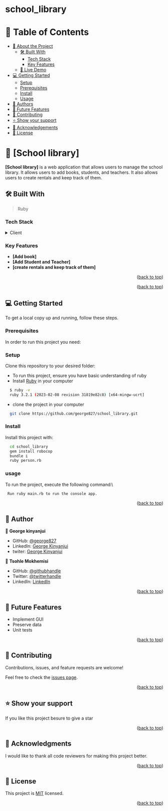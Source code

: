 # school_library

<a name="readme-top"></a>

# 📗 Table of Contents

- [📖 About the Project](#about-project)
  - [🛠 Built With](#built-with)
    - [Tech Stack](#tech-stack)
    - [Key Features](#key-features)
  - [🚀 Live Demo](#live-demo)
- [💻 Getting Started](#getting-started)
  - [Setup](#setup)
  - [Prerequisites](#prerequisites)
  - [Install](#install)
  - [Usage](#usage)
- [👥 Authors](#authors)
- [🔭 Future Features](#future-features)
- [🤝 Contributing](#contributing)
- [⭐️ Show your support](#support)
- [🙏 Acknowledgements](#acknowledgements)
- [📝 License](#license)


# 📖 [School library] <a name="about-project"></a>

**[School library]** is a web application that allows users to manage the school library. It allows users to add books, students, and teachers. It also allows users to create rentals and keep track of them.


## 🛠 Built With <a name="built-with"></a>

> Ruby

### Tech Stack <a name="tech-stack"></a>



<details>
  <summary>Client</summary>
  <ul>
    <li><a href="https://docs.rubocop.org/">Ruby</a></li>
  </ul>
</details>


### Key Features <a name="key-features"></a>

- **[Add book]**
- **[Add Student and Teacher]**
- **[create rentals and keep track of them]**

<p align="right">(<a href="#readme-top">back to top</a>)</p>



<p align="right">(<a href="#readme-top">back to top</a>)</p>


## 💻 Getting Started <a name="getting-started"></a>


To get a local copy up and running, follow these steps.

### Prerequisites

In order to run this project you need:



### Setup

Clone this repository to your desired folder:
- To run this project, ensure you have basic understanding of ruby
- Install [Ruby](https://rubyinstaller.org/downloads/) in your computer
```sh
  $ ruby -v
  ruby 3.2.1 (2023-02-08 revision 31819e82c8) [x64-mingw-ucrt]
```

- clone the project in your computer

```sh
  git clone https://github.com/george827/school_library.git
```

### Install

Install this project with:


```sh
  cd school_library
  gem install robocop
  bundle i
  ruby person.rb
```

### usage
To run the project, execute the following command:\

```sh
 Run ruby main.rb to run the console app.
 ```


<p align="right">(<a href="#readme-top">back to top</a>)</p>



## 👥 Author <a name="authors"></a>


👤 **George kinyanjui**

- GitHub: [@george827](https://github.com/george827)
- LinkedIn: [George Kinyanjui](https://www.linkedin.com/in/georgekinyanjui/)
- twiter: [George Kinyanjui](https://twitter.com/geok8376)

👤 **Tsohle Mokhemisi**

- GitHub: [@githubhandle](https://github.com/tsohleDev2)
- Twitter: [@twitterhandle](https://twitter.com/RealTsohle)
- LinkedIn: [LinkedIn](https://www.linkedin.com/in/tsohle-mokhemisi-3687401b2/)

<p align="right">(<a href="#readme-top">back to top</a>)</p>


## 🔭 Future Features <a name="future-features"></a>

- Implement GUI
- Preserve data
- Unit tests


<p align="right">(<a href="#readme-top">back to top</a>)</p>

## 🤝 Contributing <a name="contributing"></a>

Contributions, issues, and feature requests are welcome!

Feel free to check the [issues page](https://github.com/george827/school_library/issues).

<p align="right">(<a href="#readme-top">back to top</a>)</p>


## ⭐️ Show your support <a name="support"></a>

If you like this project besure to give a star 

<p align="right">(<a href="#readme-top">back to top</a>)</p>


## 🙏 Acknowledgments <a name="acknowledgements"></a>

I would like to thank all code reviewers for making this project better.

<p align="right">(<a href="#readme-top">back to top</a>)</p>


## 📝 License <a name="license"></a>

This project is [MIT](https://github.com/george827/school_library/blob/dev/LICENSE) licensed.

<p align="right">(<a href="#readme-top">back to top</a>)</p>